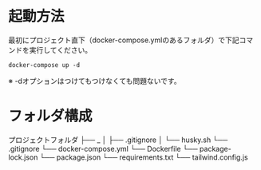 # 起動方法
最初にプロジェクト直下（docker-compose.ymlのあるフォルダ）で下記コマンドを実行してください。

```
docker-compose up -d
```
※ -dオプションはつけてもつけなくても問題ないです。

# フォルダ構成


プロジェクトフォルダ
├── _
│  ├── .gitignore
│  └── husky.sh
└── .gitignore
└── docker-compose.yml
└── Dockerfile
└── package-lock.json
└── package.json
└── requirements.txt
└── tailwind.config.js
